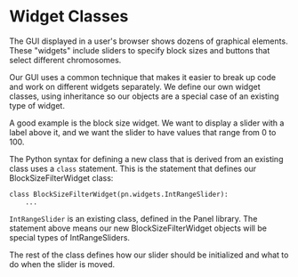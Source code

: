 # Widget Classes

The GUI displayed in a user's browser shows dozens of graphical elements.
These "widgets" include sliders to specify block sizes and buttons that select
different chromosomes.

Our GUI uses a common technique that makes it easier to break up code and work on different widgets separately.
We define our own widget classes, using inheritance so our objects are a special case of an existing type of widget.

A good example is the block size widget.  We want to display a slider with
a label above it, and we want the slider to have values that range from 0 to 100.

The Python syntax for defining a new class that is derived from an existing class uses a `class` statement.
This is the statement that defines our BlockSizeFilterWidget class:
```
class BlockSizeFilterWidget(pn.widgets.IntRangeSlider):
    ...
```
`IntRangeSlider` is an existing class, defined in the Panel library.
The statement above means our new BlockSizeFilterWidget objects will be special types of IntRangeSliders.

The rest of the class defines how our slider should be initialized and what to do
when the slider is moved.


